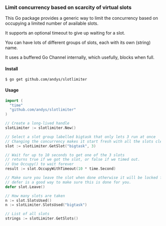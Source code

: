 ### Limit concurrency based on scarcity of virtual slots

This Go package provides a generic way to limit the concurrency based on occupying a limited number of available slots.

It supports an optional timeout to give up waiting for a slot.

You can have lots of different groups of slots, each with its own (string) name.

It uses a buffered Go Channel internally, which usefully, blocks when full.


#### Install
```shell
$ go get github.com/andys/slotlimiter
```


#### Usage

```go
import (
  "time"
  "github.com/andys/slotlimiter"
)

// Create a long-lived handle
slotLimiter := slotlimiter.New()

// Select a slot group labelled bigtask that only lets 3 run at once
// Changing the concurrency makes it start fresh with all the slots cleared
slot := slotLimiter.GetSlot("bigtask", 3)

// Wait for up to 10 seconds to get one of the 3 slots
// returns true if we got the slot, or false if we timed out.
// Use Occupy() to wait forever
result := slot.OccupyWithTimeout(10 * time.Second)

// Make sure you leave the slot when done otherwise it will be locked forever.
// defer is a good way to make sure this is done for you.
defer slot.Leave()

// How many slots are taken
n := slot.SlotsUsed()
n := slotLimiter.SlotsUsed("bigtask")

// List of all slots
strings := slotLimiter.GetSlots()

```

